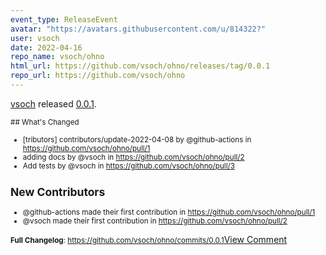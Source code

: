 ```yaml
---
event_type: ReleaseEvent
avatar: "https://avatars.githubusercontent.com/u/814322?"
user: vsoch
date: 2022-04-16
repo_name: vsoch/ohno
html_url: https://github.com/vsoch/ohno/releases/tag/0.0.1
repo_url: https://github.com/vsoch/ohno
---
```


<a href='https://github.com/vsoch' target='_blank'>vsoch</a> released <a href='https://github.com/vsoch/ohno/releases/tag/0.0.1' target='_blank'>0.0.1</a>.

<small>## What's Changed
* [tributors] contributors/update-2022-04-08 by @github-actions in https://github.com/vsoch/ohno/pull/1
* adding docs by @vsoch in https://github.com/vsoch/ohno/pull/2
* Add tests by @vsoch in https://github.com/vsoch/ohno/pull/3

## New Contributors
* @github-actions made their first contribution in https://github.com/vsoch/ohno/pull/1
* @vsoch made their first contribution in https://github.com/vsoch/ohno/pull/2

**Full Changelog**: https://github.com/vsoch/ohno/commits/0.0.1</small><a href='https://github.com/vsoch/ohno/releases/tag/0.0.1' target='_blank'>View Comment</a>